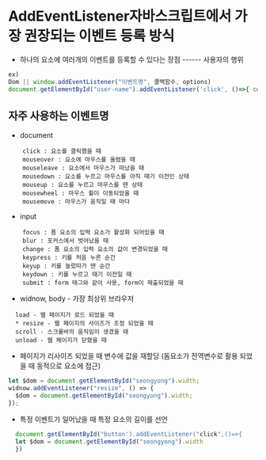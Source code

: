 # AddEventListener자바스크립트에서 가장 권장되는 이벤트 등록 방식

- 하나의 요소에 여러개의 이벤트를 등록할 수 있다는 장점
  ------ 사용자의 행위

```jsx
ex)
Dom || window.addEventListener("이벤트명", 콜백함수, options)
document.getElementById("user-name").addEventListener('click', ()=>{ console.log("클릭되었습니다")} )
```

## 자주 사용하는 이벤트명

- document

```
    click : 요소를 클릭했을 때
    mouseover : 요소에 마우스를 올렸을 때
    mouseleave : 요소에서 마우스가 떠났을 때
    mousedown : 요소를 누르고 마우스를 아직 때기 이전인 상태
    mouseup : 요소를 누르고 마우스를 땐 상태
    mousewheel : 마우스 휠이 이동되었을 때
    mousemove : 마우스가 움직일 때 마다
```

- input

```
    focus : 폼 요소의 입력 요소가 활성화 되어있을 때
    blur : 포커스에서 벗어났을 때
    change : 폼 요소의 입력 요소의 값이 변경되었을 때
    keypress : 키를 처음 누른 순간
    keyup : 키를 눌렀따가 땐 순간
    keydown : 키를 누르고 때기 이전일 때
    submit : form 태그와 같이 사용, form이 제출되었을 때
```

- widnow, body - 가장 최상위 브라우저

```
  load - 웹 페이지가 로드 되었을 때
  * resize - 웹 페이지의 사이즈가 조정 되었을 때
  scroll - 스크롤바의 움직임이 생겼을 때
  unload - 웹 페이지가 닫혔을 때
```

- 페이지가 리사이즈 되었을 때 변수에 값을 재할당 (돔요소가 전역변수로 활용 되었을 때 동적으로 요소에 접근)

```jsx
let $dom = document.getElementById("seongyong").width;
widnow.addEventListener("resize", () => {
  $dom = document.getElementById("seongyong").width;
});
```

- 특정 이벤트가 일어났을 때 특정 요소의 길이를 선언

```jsx
  document.getElementById("button').addEventListener("click",()=>{
  let $dom = document.getElementById("seongyong").width
  })
```
